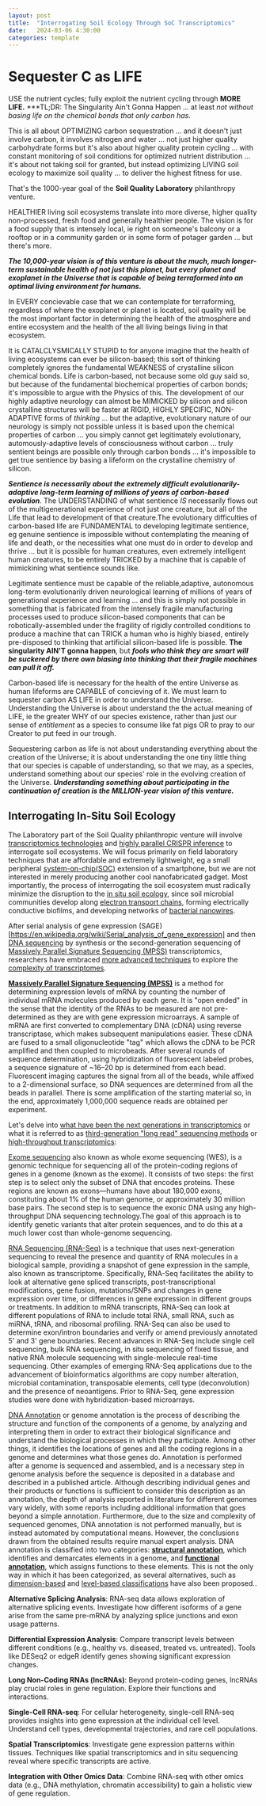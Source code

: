 ```yaml
---
layout: post
title:  "Interrogating Soil Ecology Through SoC Transcriptomics"
date:   2024-03-06 4:30:00
categories: template
---
```


# Sequester C as LIFE

USE the nutrient cycles; fully exploit the nutrient cycling through **MORE LIFE.** ***TL;DR: The Singularity Ain't Gonna Happen ... at least *not without basing life on the chemical bonds that only carbon has.*

This is all about OPTIMIZING carbon sequestration ... and it doesn't just involve carbon, it involves nitrogen and water ... not just higher quality carbohydrate forms but it's also about higher quality protein cycling ... with constant monitoring of soil conditions for optimized nutrient distribution ... it's about not taking soil for granted, but instead optimizing LIVING soil ecology to maximize soil quality ... to deliver the highest fitness for use.

That's the 1000-year goal of the **Soil Quality Laboratory** philanthropy venture. 

HEALTHIER living soil ecosystems translate into more diverse, higher quality non-processed, fresh food and generally healthier people. The vision is for a food supply that is intensely local, ie right on someone's balcony or a rooftop or in a community garden or in some form of potager garden ... but there's more.

***The 10,000-year vision is of this venture is about the much, much longer-term sustainable health of not just this planet, but every planet and exoplanet in the Universe that is capable of being terraformed into an optimal living environment for humans.*** 

In EVERY concievable case that we can contemplate for terraforming, regardless of where the exoplanet or planet is located, soil quality will be the most important factor in determining the health of the atmosphere and entire ecosystem and the health of the all living beings living in that ecosystem. 

It is CATALCLYSMICALLY STUPID to for anyone imagine that the health of living ecosystems can ever be silicon-based; this sort of thinking completely ignores the fundamental WEAKNESS of crystalline silicon chemical bonds. Life is carbon-based, not because some old guy said so, but because of the fundamental biochemical properties of carbon bonds; it's impossible to argue with the Physics of this. The development of our highly adaptive neurology can almost be MIMICKED by silicon and silicon crystalline structures will be faster at RIGID, HIGHLY SPECIFIC, NON-ADAPTIVE forms of *thinking* ... but the adaptive, evolutionary nature of our neurology is simply not possible unless it is based upon the chemical properties of carbon ... you simply cannot get legitimately evolutionary, automously-adaptive levels of consciousness without carbon ... truly sentient beings are possible only through carbon bonds ... it's impossible to get true sentience by basing a lifeform on the crystalline chemistry of silicon.  

***Sentience is necessarily about the extremely difficult evolutionarily-adaptive long-term learning of millions of years of carbon-based evolution***. The UNDERSTANDING of what sentience *IS* necessarily flows out of the multigenerational experience of not just one creature, but all of the Life that lead to development of that creature.The evolutionary difficulties of carbon-based life are FUNDAMENTAL to developing legitimate sentience, eg genuine sentience is impossible without contemplating the meaning of life and death, or the necessities what one must do in order to develop and thrive ... but it is possible for human creatures, even extremely intelligent human creatures, to be entirely TRICKED by a machine that is capable of mimickining what sentience sounds like.

Legitimate sentience must be capable of the reliable,adaptive, autonomous long-term evolutionarily driven neurological learning of millions of years of generational experience and learning ... and this is simply not possible in something that is fabricated from the intensely fragile manufacturing processes used to produce silicon-based components that can be robotically-assembled under the fragility of rigidly controlled conditions to produce a machine that can TRICK a human who is highly biased, entirely pre-disposed to thinking that artificial silicon-based life is possible. **The singularity AIN'T gonna happen**, but ***fools who think they are smart will be suckered by there own biasing into thinking that their fragile machines can pull it off.***

Carbon-based life is necessary for the health of the entire Universe as human lifeforms are CAPABLE of concieving of it. We must learn to sequester carbon AS LIFE in order to understand the Universe. Understanding the Universe is about understand the the actual meaning of LIFE, ie the greater WHY of our species existence, rather than just our sense of *entitlement* as a species to consume like fat pigs OR to pray to our Creator to put feed in our trough. 

Sequestering carbon as life is not about understanding everything about the creation of the Universe; it is about understanding the one tiny little thing that our species is capable of understanding, so that we may, as a species, understand something about our species' role in the evolving creation of the Universe. ***Understanding something about participating in the continuation of creation is the MILLION-year vision of this venture.***

## Interrogating In-Situ Soil Ecology

The Laboratory part of the Soil Quality philanthropic venture will involve [transcriptomics technologies](https://en.wikipedia.org/wiki/Transcriptomics_technologies) and [highly parallel CRISPR inference](https://www.biorxiv.org/content/10.1101/476366v1) to interrogate soil ecosystems. We will focus primarily on field laboratory techniques that are affordable and extremely lightweight, eg a small peripheral [system-on-chip(SOC)](https://en.wikipedia.org/wiki/System_on_a_chip) extension of a smartphone, but we are not interested in merely producing another cool nanofabricated gadget. Most importantly, the process of interrogating the soil ecosystem must radically minimize the disruption to the [in situ soil ecology](https://www.nature.com/articles/s42003-021-02379-5), since soil microbial communities develop along [electron transport chains](https://en.wikipedia.org/wiki/Electron_transport_chain), forming electrically conductive biofilms, and developing networks of [bacterial nanowires](https://en.wikipedia.org/wiki/Bacterial_nanowires).  


After serial analysis of gene expression (SAGE)[https://en.wikipedia.org/wiki/Serial_analysis_of_gene_expression] and then [DNA sequencing](https://en.wikipedia.org/wiki/DNA_sequencing) by synthesis or the second-generation sequencing of [Massively Parallel Signature Sequencing (MPSS)](https://en.wikipedia.org/wiki/Massive_parallel_sequencing) transcriptomics, researchers have embraced [more advanced techniques](https://www.nature.com/articles/d42859-020-00103-7) to explore the [complexity of transcriptomes](https://www.nature.com/articles/d42859-020-00107-3). 

[**Massively Parallel Signature Sequencing (MPSS)**](https://www.ncbi.nlm.nih.gov/probe/docs/techmpss/) is a method for determining expression levels of mRNA by counting the number of individual mRNA molecules produced by each gene. It is "open ended" in the sense that the identity of the RNAs to be measured are not pre-determined as they are with gene expression microarrays. A sample of mRNA are first converted to complementary DNA (cDNA) using reverse transcriptase, which makes subsequent manipulations easier. These cDNA are fused to a small oligonucleotide "tag" which allows the cDNA to be PCR amplified and then coupled to microbeads. After several rounds of sequence determination, using hybridization of fluorescent labeled probes, a sequence signature of ~16–20 bp is determined from each bead. Fluorescent imaging captures the signal from all of the beads, while affixed to a 2-dimensional surface, so DNA sequences are determined from all the beads in parallel. There is some amplification of the starting material so, in the end, approximately 1,000,000 sequence reads are obtained per experiment.



Let's delve into [what have been the next generations in transcriptomics](https://omicstutorials.com/transcriptomcs-past-present-and-future/) or what it is referred to as [third-generation "long read" sequencing methods](https://bmcgenomics.biomedcentral.com/articles/10.1186/1471-2164-8-153) or [high-throughput transcriptomics](https://en.wikipedia.org/wiki/DNA_sequencing#High-throughput_methods):

[Exome sequencing](https://www.connectedpapers.com/main/d290623c4e715564443deb06f699e9746703e3aa/Whole-Exome-Sequencing%20Based-Identification-of-a-Novel-Gene-Involved-in-Root-Hair-Development-in-Barley-(Hordeum-vulgare-L.)/graph) also known as whole exome sequencing (WES), is a genomic technique for sequencing all of the protein-coding regions of genes in a genome (known as the exome). It consists of two steps: the first step is to select only the subset of DNA that encodes proteins. These regions are known as exons—humans have about 180,000 exons, constituting about 1% of the human genome, or approximately 30 million base pairs. The second step is to sequence the exonic DNA using any high-throughput DNA sequencing technology.The goal of this approach is to identify genetic variants that alter protein sequences, and to do this at a much lower cost than whole-genome sequencing. 


[RNA Sequencing (RNA-Seq)](https://www.connectedpapers.com/main/a98b8a1d5ce9ad451584556de40e41e91d5e6d5e/Species%20-and-site%20specific-genome-editing-in-complex-bacterial-communities/graph) is a technique that uses next-generation sequencing to reveal the presence and quantity of RNA molecules in a biological sample, providing a snapshot of gene expression in the sample, also known as transcriptome. Specifically, RNA-Seq facilitates the ability to look at alternative gene spliced transcripts, post-transcriptional modifications, gene fusion, mutations/SNPs and changes in gene expression over time, or differences in gene expression in different groups or treatments. In addition to mRNA transcripts, RNA-Seq can look at different populations of RNA to include total RNA, small RNA, such as miRNA, tRNA, and ribosomal profiling. RNA-Seq can also be used to determine exon/intron boundaries and verify or amend previously annotated 5' and 3' gene boundaries. Recent advances in RNA-Seq include single cell sequencing, bulk RNA sequencing, in situ sequencing of fixed tissue, and native RNA molecule sequencing with single-molecule real-time sequencing. Other examples of emerging RNA-Seq applications due to the advancement of bioinformatics algorithms are copy number alteration, microbial contamination, transposable elements, cell type (deconvolution) and the presence of neoantigens. Prior to RNA-Seq, gene expression studies were done with hybridization-based microarrays. 

[DNA Annotation](https://pubmed.ncbi.nlm.nih.gov/37537196/) or genome annotation is the process of describing the structure and function of the components of a genome, by analyzing and interpreting them in order to extract their biological significance and understand the biological processes in which they participate. Among other things, it identifies the locations of genes and all the coding regions in a genome and determines what those genes do. Annotation is performed after a genome is sequenced and assembled, and is a necessary step in genome analysis before the sequence is deposited in a database and described in a published article. Although describing individual genes and their products or functions is sufficient to consider this description as an annotation, the depth of analysis reported in literature for different genomes vary widely, with some reports including additional information that goes beyond a simple annotation. Furthermore, due to the size and complexity of sequenced genomes, DNA annotation is not performed manually, but is instead automated by computational means. However, the conclusions drawn from the obtained results require manual expert analysis. DNA annotation is classified into two categories: [**structural annotation**](https://en.wikipedia.org/wiki/DNA_annotation#Structural_annotation), which identifies and demarcates elements in a genome, and [**functional annotation**](https://en.wikipedia.org/wiki/DNA_annotation#Functional_annotation), which assigns functions to these elements. This is not the only way in which it has been categorized, as several alternatives, such as [dimension-based](https://pubmed.ncbi.nlm.nih.gov/16418748/) and [level-based classifications](https://pubmed.ncbi.nlm.nih.gov/11433356/) have also been proposed..

**Alternative Splicing Analysis**: RNA-seq data allows exploration of alternative splicing events. Investigate how different isoforms of a gene arise from the same pre-mRNA by analyzing splice junctions and exon usage patterns.

**Differential Expression Analysis**: Compare transcript levels between different conditions (e.g., healthy vs. diseased, treated vs. untreated). Tools like DESeq2 or edgeR identify genes showing significant expression changes.

**Long Non-Coding RNAs (lncRNAs)**: Beyond protein-coding genes, lncRNAs play crucial roles in gene regulation. Explore their functions and interactions.

**Single-Cell RNA-seq**: For cellular heterogeneity, single-cell RNA-seq provides insights into gene expression at the individual cell level. Understand cell types, developmental trajectories, and rare cell populations.

**Spatial Transcriptomics**: Investigate gene expression patterns within tissues. Techniques like spatial transcriptomics and in situ sequencing reveal where specific transcripts are active.

**Integration with Other Omics Data**: Combine RNA-seq with other omics data (e.g., DNA methylation, chromatin accessibility) to gain a holistic view of gene regulation.

